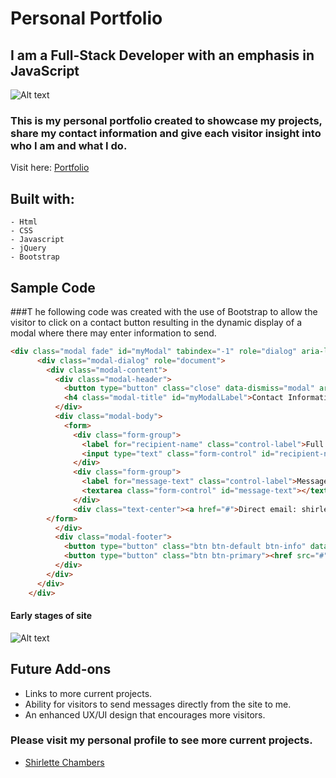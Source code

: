 # Personal Portfolio

## I am a Full-Stack Developer with an emphasis in JavaScript


![Alt text](img/ScreenShot2.png "Home Page")


### This is my personal portfolio created to showcase my projects, share my contact information and give each visitor insight into who I am and what I do.

Visit here: [Portfolio](http://shirletterly.com/)

## Built with:
	- Html
	- CSS
	- Javascript
	- jQuery 
	- Bootstrap

## Sample Code
###T he following code was created with the  use of Bootstrap to allow the visitor to click on a contact button resulting in the dynamic display of a modal where there may enter information to send.

```html
<div class="modal fade" id="myModal" tabindex="-1" role="dialog" aria-labelledby="myModalLabel">
	  <div class="modal-dialog" role="document">
	    <div class="modal-content">
	      <div class="modal-header">
	        <button type="button" class="close" data-dismiss="modal" aria-label="Close"><span aria-hidden="true">&times;</span></button>
	        <h4 class="modal-title" id="myModalLabel">Contact Information</h4>
	      </div>
	      <div class="modal-body">
	        <form>
	          <div class="form-group">
	            <label for="recipient-name" class="control-label">Full Name:</label>
	            <input type="text" class="form-control" id="recipient-name">
	          </div>
	          <div class="form-group">
	            <label for="message-text" class="control-label">Message:</label>
	            <textarea class="form-control" id="message-text"></textarea>
	          </div>
	          <div class="text-center"><a href="#">Direct email: shirlette.chambers@gmail.com></a></div>
        </form>
	      </div>
	      <div class="modal-footer">
	        <button type="button" class="btn btn-default btn-info" data-dismiss="modal">Close</button>
	        <button type="button" class="btn btn-primary"><href src="#">LinkedIn</button>
	      </div>
	    </div>
	  </div>
	</div>
```


#### Early stages of site
![Alt text](img/ScreenShot1.png "Early stages of site")

<!-- add a video of interaction with the site -->

## Future Add-ons
- Links to more current projects.
- Ability for visitors to send messages directly from the site to me.
- An enhanced UX/UI design that encourages more visitors.


### Please visit my personal profile to see more current projects.
- [Shirlette Chambers](https://github.com/Shirlazybrat)
